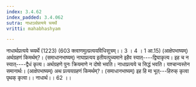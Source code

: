 ```yaml
---
index: 3.4.62
index_padded: 3.4.062
sutra: नाधाऽर्थप्रत्यये च्व्यर्थे
vritti: mahabhashyam

---
```

 नाधार्थप्रत्यये च्व्यर्थे (1223) (603 क्त्वाणमुल्प्रत्ययविधिसूत्रम्।। 3 । 4 । 1 आ.15) (आक्षेपभाष्यम्) अर्थग्रहणं किमर्थम्?। (समाधानभाष्यम्) नाघाप्रत्यय इतीयत्पुच्यमाने इहैव स्यात्----द्विघाकृत्य। इह च न स्यात्----द्वैधं कृत्य। अर्थग्रहणे पुनः क्रियमाणे न दोषो भवति। नाधाप्रत्यये च सिद्धं भवति। यश्चान्यस्तेन समानार्थः। (आक्षेपभाष्यम्) अथ प्रत्ययग्रहणं किमर्थम्?। (समाधानभाष्यम्) इह हि मा भूत्---हिरुक् कृत्वा पृथक् कृत्वा।। नाधार्थ।। 62 ।। 